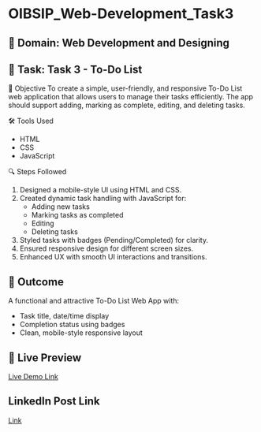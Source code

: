 # OIBSIP_Web-Development_Task3

## 📌 Domain: Web Development and Designing

## 📝 Task: Task 3 - To-Do List

📖 Objective
To create a simple, user-friendly, and responsive To-Do List web application that allows users to manage their tasks efficiently. The app should support adding, marking as complete, editing, and deleting tasks.

🛠 Tools Used
- HTML
- CSS
- JavaScript

🔍 Steps Followed
1. Designed a mobile-style UI using HTML and CSS.
2. Created dynamic task handling with JavaScript for:
   - Adding new tasks
   - Marking tasks as completed
   - Editing
   - Deleting tasks
3. Styled tasks with badges (Pending/Completed) for clarity.
4. Ensured responsive design for different screen sizes.
5. Enhanced UX with smooth UI interactions and transitions.

## 🎯 Outcome
A functional and attractive To-Do List Web App with:
- Task title, date/time display
- Completion status using badges
- Clean, mobile-style responsive layout

## 🔗 Live Preview
[Live Demo Link](https://rasika31r.github.io/OIBSIP_Web-Development_Task3/)

## LinkedIn Post Link
[Link](https://www.linkedin.com/posts/rasika-birajdar-2833aa313_oasisinfobyte-task3-todolist-activity-7356683716628287489-BA51?utm_source=share&utm_medium=member_android&rcm=ACoAAE-dQwMBNfNg8dImfmegOzwSVnDfngd3nEo)
